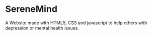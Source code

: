 # SereneMind
A Website made with HTML5, CSS and javascript to help others with depression or mental health issues.
